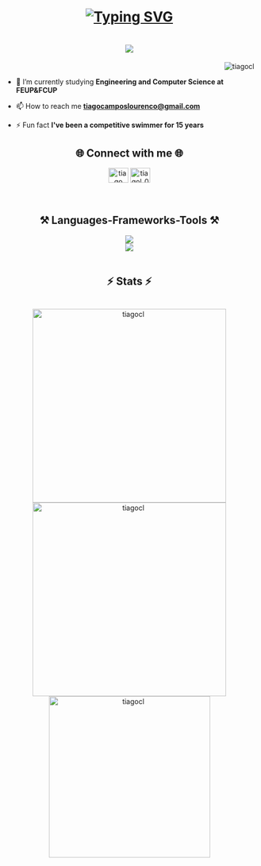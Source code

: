<h1 align="center">
    <a href="https://git.io/typing-svg"><img src="https://readme-typing-svg.demolab.com?font=Righteous&size=30&duration=4000&pause=700&color=4f78ff&center=true&multiline=true&repeat=false&random=false&width=435&lines=Hi+I'm+Tiago+Louren%C3%A7o!" alt="Typing SVG" /></a>
</h1>
<h1 align="center">
   <img src="https://readme-typing-svg.herokuapp.com/?font=Righteous&size=30&center=true&vCenter=true&width=500&color=4f78ff&height=70&pause=700&duration=4000&lines=<+Web+Developer+>;" />
</h1>

<p align="right"> <img src="https://komarev.com/ghpvc/?username=tiagocl&label=Profile%20views&color=0e75b6&style=flat" alt="tiagocl" /> </p>


- 🔭 I’m currently studying **Engineering and Computer Science at FEUP&FCUP**

- 📫 How to reach me **tiagocamposlourenco@gmail.com**

- ⚡ Fun fact **I've been a competitive swimmer for 15 years**

<h2 align="center">🌐 Connect with me 🌐</h2>

<div align="center">
<a href="https://www.linkedin.com/in/tiagocamposlourenço-66b5b9237" target="blank"><img align="center" src="https://raw.githubusercontent.com/rahuldkjain/github-profile-readme-generator/master/src/images/icons/Social/linked-in-alt.svg" alt="tiago campos lourenço" height="30" width="40" /></a>
<a href="https://instagram.com/tiagol_015" target="blank"><img align="center" src="https://raw.githubusercontent.com/rahuldkjain/github-profile-readme-generator/master/src/images/icons/Social/instagram.svg" alt="tiagol_015" height="30" width="40" /></a>
</div>

<br>
<br>
<h2 align="center">⚒️ Languages-Frameworks-Tools ⚒️</h2>

<div align="center">
    <img src="https://skillicons.dev/icons?i=react,javascript,html,css,vscode,github,figma,git" />
  <br>
    <img src="https://skillicons.dev/icons?i=python,php,java,c,cpp,docker,mysql" />
  <br>
</div>
<br>

<h2 align="center">⚡ Stats ⚡</h2>
<br>
<div align=center>
<img  width=390 src="https://github-readme-streak-stats.herokuapp.com?user=tiagocl&theme=dark&stroke=4f78ff&border=4f78ff&currStreakLabel=4f78ff&ring=4f78ff&fire=4f78ff" alt="tiagocl" />
<img  width=390 src="https://github-readme-stats.vercel.app/api?username=tiagocl&show_icons=true&title_color=4f78ff&border_color=4f78ff&text_color=fff&bg_color=232323&icon_color=4f78ff&rank_icon=github&border_radius=10&locale=en" alt="tiagocl" />
<br/>
<img  width=325 src="https://github-readme-stats.vercel.app/api/top-langs?username=tiagocl&border_color=4f78ff&show_icons=true&title_color=4f78ff&text_color=f0f0f0&bg_color=232323&locale=en&layout=compact" alt="tiagocl" />


    



</div>
